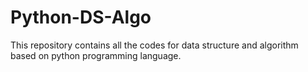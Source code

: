 # Python-DS-Algo
This repository contains all the codes for data structure and algorithm based on python programming language. 
